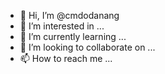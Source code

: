 - 👋 Hi, I’m @cmdodanang
- 👀 I’m interested in ...
- 🌱 I’m currently learning ...
- 💞️ I’m looking to collaborate on ...
- 📫 How to reach me ...

<!---
cmdodanang/cmdodanang is a ✨ special ✨ repository because its `README.md` (this file) appears on your GitHub profile.
You can click the Preview link to take a look at your changes.
--->
